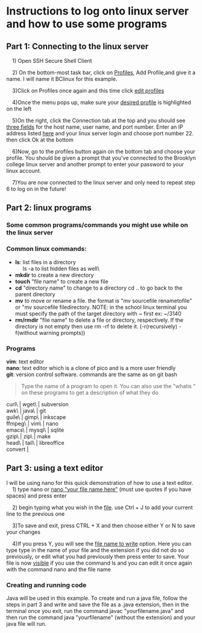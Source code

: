 # Instructions to log onto linux server and how to use some programs
## Part 1: Connecting to the linux server

&nbsp;&nbsp;&nbsp;&nbsp;1) Open SSH Secure Shell Client

&nbsp;&nbsp;&nbsp;&nbsp;2) On the bottom-most task bar, click on [Profiles](./pictures/profiles.png), Add Profile,and give it a name. I will name it BClinux for this example.

&nbsp;&nbsp;&nbsp;&nbsp;3)Click on Profiles once again and this time click [edit profiles](./pictures/edit.png)

&nbsp;&nbsp;&nbsp;&nbsp;4)Once the menu pops up, make sure your [desired profile](./pictures/profilelist.png) is highlighted on the left

&nbsp;&nbsp;&nbsp;&nbsp;5)On the right, click the Connection tab at the top and you should see [three fields](./pictures/fields.png) for the host name, user name, and port number. Enter an IP address listed [here](http://www.sci.brooklyn.cuny.edu/~ziegler/CISC3115/SSH/LINUX_RemoteAccess.pdf) and your linux server login and choose port number 22. then click Ok at the bottom

&nbsp;&nbsp;&nbsp;&nbsp;6)Now, go to the profiles button again on the bottom tab and choose your profile. You should be given a prompt that you've connected to the Brooklyn college linux server and another prompt to enter your password to your linux account.

&nbsp;&nbsp;&nbsp;&nbsp;7)You are now connected to the linux server and only need to repeat step 6 to log on in the future!

## Part 2: linux programs
### Some common programs/commands you might use while on the linux server

### Common linux commands:
* **ls**: list files in a directory\
&nbsp;&nbsp;&nbsp;&nbsp; ls -a to list hidden files as well\
* **mkdir** to create a new directory
* **touch** "file name" to create a new file
* **cd** "directory name" to change to a directory cd .. to go back to the parent directory
* **mv** to move or rename a file. the format is "mv sourcefile renametofile" or "mv sourcefile filedirectory. 
NOTE: in the school linux terminal you must specify the path of the target directory with ~ first ex: ~/3140
* **rm/rmdir** "file name" to delete a file or directory, respectively. If the directory is not empty then use rm -rf to delete it. (-r(recursively) -f(without warning prompts))

### Programs
**vim**: text editor\
**nano**: text editor which is a clone of pico and is a more user friendly\
**git**: version control software. commands are the same as on git bash
>Type the name of a program to open it. You can also use the "whatis <filename>" on these programs to get a description of what they do

curl\	|	wget\	|	subversion\
awk\	|	    java\	|	git\
guile\	|	gimp\	|	inkscape\
ffmpeg\	|	vim\	|	    nano\
emacs\	|	mysql\	|	sqlite\
gzip\	|	zip\	|	    make\
head\ 	|	tail\	|	libreoffice\
convert |

## Part 3: using a text editor

I will be using nano for this quick demonstration of how to use a text editor.\
&nbsp;&nbsp;&nbsp;&nbsp;1) type nano or [nano "your file name here"](./pictures/fileCreation.png) (must use quotes if you have spaces) and press enter

&nbsp;&nbsp;&nbsp;&nbsp;2) begin typing what you wish in the [file](./pictures/sample.png). use Ctrl + J to add your current line to the previous one

&nbsp;&nbsp;&nbsp;&nbsp;3)To save and exit, press CTRL + X and then choose either Y or N to save your changes

&nbsp;&nbsp;&nbsp;&nbsp;4)If you press Y, you will see the [file name to write](./pictures/save.png) option. Here you can type type in the name of your file and the extension if you did not do so previously, or edit what you had previously then press enter to save. Your file is now [visible](./pictures/sampleList.png) if you use the command ls and you can edit it once again with the command nano and the file name

### Creating and running code
Java will be used in this example.
To create and run a java file, follow the steps in part 3 and write and save the file as a .java extension, then in the terminal once you exit, run the command javac "yourfilename.java" and then run the command java "yourfilename" (without the extension) and your java file will run.